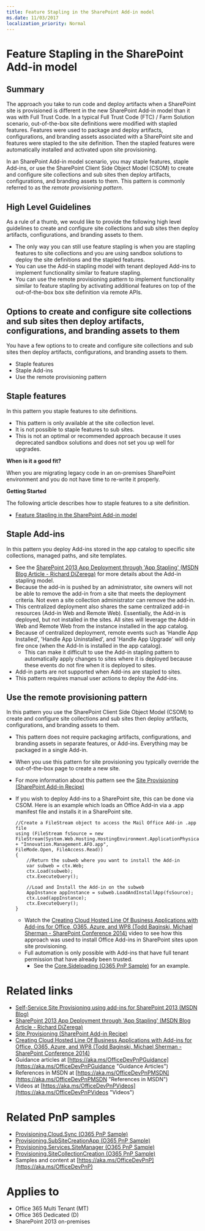 ```yaml
---
title: Feature Stapling in the SharePoint Add-in model
ms.date: 11/03/2017
localization_priority: Normal
---
```

Feature Stapling in the SharePoint Add-in model
===============================================

Summary
-------

The approach you take to run code and deploy artifacts when a SharePoint site is provisioned is different in the new SharePoint Add-in model than it was with Full Trust Code.  In a typical Full Trust Code (FTC) / Farm Solution scenario, out-of-the-box site definitions were modified with stapled features.  Features were used to package and deploy artifacts, configurations, and branding assets associated with a SharePoint site and features were stapled to the site definition.  Then the stapled features were automatically installed and activated upon site provisioning.

In an SharePoint Add-in model scenario, you may staple features, staple Add-ins, or use the SharePoint Client Side Object Model (CSOM) to create and configure site collections and sub sites then deploy artifacts, configurations, and branding assets to them. This pattern is commonly referred to as the *remote provisioning pattern*.

High Level Guidelines
---------------------

As a rule of a thumb, we would like to provide the following high level guidelines to create and configure site collections and sub sites then deploy artifacts, configurations, and branding assets to them.

- The only way you can still use feature stapling is when you are stapling features to site collections and you are using sandbox solutions to deploy the site definitions and the stapled features.	
- You can use the Add-in stapling model with tenant deployed Add-ins to implement functionality similar to feature stapling.
- You can use the remote provisioning pattern to implement functionality similar to feature stapling by activating additional features on top of the out-of-the-box box site definition via remote APIs.

Options to create and configure site collections and sub sites then deploy artifacts, configurations, and branding assets to them
---------------------------------------------------------------------------------------------------------------------------------

You have a few options to to create and configure site collections and sub sites then deploy artifacts, configurations, and branding assets to them.

- Staple features
- Staple Add-ins
- Use the remote provisioning pattern 	

Staple features
---------------
In this pattern you staple features to site definitions.
	
- This pattern is only available at the site collection level.
- It is not possible to staple features to sub sites.
- This is not an optimal or recommended approach because it uses deprecated sandbox solutions and does not set you up well for upgrades.

**When is it a good fit?**

When you are migrating legacy code in an on-premises SharePoint environment and you do not have time to re-write it properly.

**Getting Started**

The following article describes how to staple features to a site definition.

- [Feature Stapling in the SharePoint Add-in model](https://docs.microsoft.com/sharepoint/dev/solution-guidance/feature-stapling-sharepoint-add-in)

Staple Add-ins
--------------
In this pattern you deploy Add-ins stored in the app catalog to specific site collections, managed paths, and site templates.

- See the [SharePoint 2013 App Deployment through 'App Stapling' (MSDN Blog Article - Richard DiZerega)](https://blogs.msdn.com/b/richard_dizeregas_blog/archive/2013/09/18/10399333.aspx) for more details about the Add-in stapling model.
- Because the add-in is pushed by an administrator, site owners will not be able to remove the add-in from a site that meets the deployment criteria.  Not even a site collection administrator can remove the add-in.
- This centralized deployment also shares the same centralized add-in resources (Add-in Web and Remote Web).  Essentially, the Add-in is deployed, but not installed in the sites.  All sites will leverage the Add-in Web and Remote Web from the instance installed in the app catalog.
- Because of centralized deployment, remote events such as 'Handle App Installed', 'Handle App Uninstalled', and 'Handle App Upgrade' will only fire once (when the Add-In is installed in the app catalog).
	+ This can make it difficult to use the Add-in stapling pattern to automatically apply changes to sites where it is deployed because these events do not fire when it is deployed to sites.
- Add-in parts are not supported when Add-ins are stapled to sites.
- This pattern requires manual user actions to deploy the Add-ins.

Use the remote provisioning pattern
-----------------------------------

In this pattern you use the SharePoint Client Side Object Model (CSOM) to create and configure site collections and sub sites then deploy artifacts, configurations, and branding assets to them.

- This pattern does not require packaging artifacts, configurations, and branding assets in separate features, or Add-ins.  Everything may be packaged in a single Add-in.
- When you use this pattern for site provisioning you typically override the out-of-the-box page to create a new site.
- For more information about this pattern see the [Site Provisioning (SharePoint Add-in Recipe)](site-provisioning-sharepoint-add-in.md)
- If you wish to deploy Add-ins to a SharePoint site, this can be done via CSOM.  Here is an example which loads an Office Add-in via a .app manifest file and installs it in a SharePoint site.

	```
	//Create a FileStream object to access the Mail Office Add-in .app file 
	using (FileStream fsSource = new FileStream(System.Web.Hosting.HostingEnvironment.ApplicationPhysicalPath + "Innovation.Management.AFO.app",
    FileMode.Open, FileAccess.Read))
    {
		//Return the subweb where you want to install the Add-in
        var subweb = ctx.Web;
        ctx.Load(subweb);
        ctx.ExecuteQuery();

		//Load and Install the Add-in on the subweb
        AppInstance appInstance = subweb.LoadAndInstallApp(fsSource);
        ctx.Load(appInstance);
        ctx.ExecuteQuery();
    }
	```

	+ Watch the [Creating Cloud Hosted Line Of Business Applications with Add-ins for Office, O365, Azure, and WP8 (Todd Baginski, Michael Sherman - SharePoint Conference 2014)](https://channel9.msdn.com/Events/SharePoint-Conference/2014/SPC361) video to see how this approach was used to install Office Add-ins in SharePoint sites upon site provisioning.
	+ Full automation is only possible with Add-ins that have full tenant permission that have already been trusted.
		+ See the [Core.Sideloading (O365 PnP Sample)](https://github.com/SharePoint/PnP/tree/master/Samples/Core.SideLoading) for an example. 

Related links
=============
- [Self-Service Site Provisioning using add-ins for SharePoint 2013 (MSDN Blog)](https://blogs.msdn.com/b/richard_dizeregas_blog/archive/2013/04/04/self-service-site-provisioning-using-apps-for-sharepoint-2013.aspx)
- [SharePoint 2013 App Deployment through 'App Stapling' (MSDN Blog Article - Richard DiZerega)](https://blogs.msdn.com/b/richard_dizeregas_blog/archive/2013/09/18/10399333.aspx)
- [Site Provisioning (SharePoint Add-in Recipe)](site-provisioning-sharepoint-add-in.md)
- [Creating Cloud Hosted Line Of Business Applications with Add-ins for Office, O365, Azure, and WP8 (Todd Baginski, Michael Sherman - SharePoint Conference 2014)](https://channel9.msdn.com/Events/SharePoint-Conference/2014/SPC361)
- Guidance articles at [https://aka.ms/OfficeDevPnPGuidance](https://aka.ms/OfficeDevPnPGuidance "Guidance Articles")
- References in MSDN at [https://aka.ms/OfficeDevPnPMSDN](https://aka.ms/OfficeDevPnPMSDN "References in MSDN")
- Videos at [https://aka.ms/OfficeDevPnPVideos](https://aka.ms/OfficeDevPnPVideos "Videos")

Related PnP samples
===================

- [Provisioning.Cloud.Sync (O365 PnP Sample)](https://github.com/SharePoint/PnP/tree/master/Solutions/Provisioning.Cloud.Sync)
- [Provisioning.SubSiteCreationApp (O365 PnP Sample)](https://github.com/SharePoint/PnP/tree/master/Samples/Provisioning.SubSiteCreationApp)
- [Provisioning.Services.SiteManager (O365 PnP Sample)](https://github.com/SharePoint/PnP/tree/master/Samples/Provisioning.Services.SiteManager)
- [Provisioning.SiteCollectionCreation (O365 PnP Sample)](https://github.com/SharePoint/PnP/tree/master/Samples/Provisioning.SiteCollectionCreation)
- Samples and content at [https://aka.ms/OfficeDevPnP](https://aka.ms/OfficeDevPnP)

Applies to
==========
- Office 365 Multi Tenant (MT)
- Office 365 Dedicated (D)
- SharePoint 2013 on-premises
